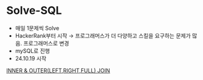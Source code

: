 # Solve-SQL
- 매일 1문제씩 Solve
- HackerRank부터 시작 → 프로그래머스가 더 다양하고 스킬을 요구하는 문제가 많음. 프로그래머스로 변경
- mySQL로 진행
- 24.10.19 시작


[INNER & OUTER(LEFT,RIGHT,FULL) JOIN](https://loving-carp-ab8.notion.site/INNER-OUTER-LEFT-RIGHT-FULL-JOIN-12fb3da1c1d980fda670f346f4ef0ed8)
